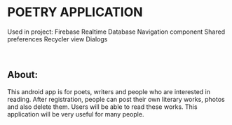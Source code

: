 # POETRY APPLICATION

Used in project:
Firebase Realtime Database
Navigation component
Shared preferences
Recycler view
Dialogs

<br/>

## About:
This android app is for poets, writers and people who are interested in reading. 
After registration, people can post their own literary works, photos and also delete them.
Users will be able to read these works. This application will be very useful for many people.

<br/>
